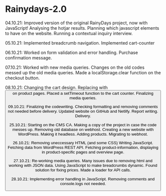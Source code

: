 # Rainydays-2.0

04.10.21:
Improved version of the original RainyDays project, now with JavaScript!
Analysing the hotjar results.
Planning which javascript elements to have on the website.
Running a contextual inquiry interview.

05.10.21:
Implemented breadcrumb navigation.
Implemented cart-counter

06.10.21:
Worked on form validation and error handling.
Purchase confirmation message.

07.10.21:
Worked with new media queries. Changes on the old codes messed up the old media queries.
Made a localStorage.clear function on the checkout button.

08.10.21:
Changing the cart design. Replacing <a> with <button> on product pages.
Placed a setTimeout function to the cart counter.
Finalizing media queries.

09.10.21:
Finalizing the codewriting. Checking formatting and removing comments not needed before delivery.
Updated website on GitHub and Netlify.
Report writing.
Delivery.

25.10.21:
Starting on the CMS CA.
Making a copy of the project in case the code messes up.
Removing old database on webhost.
Creating a new website with WordPress. Making it headless. Adding products.
Migrating to webhost.

26.10.21:
Removing uneccessary HTML (and some CSS)
Writing JavaScript. Fetching data from WordPress REST API.
Fetching product-information, displaying in product-specific pages and overview page.

27.10.21:
Re-working media queries. Many issues due to removing html and working with JSON data.
Using JavaScript to make breadcrumbs dynamic.
Found solution for fixing prices.
Made a loader for API calls.

28.10.21:
Implementing error handling in JavaScript.
Removing comments and console.logs not needed.
